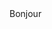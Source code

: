 <HTML>
<HEAD>
<LINK TYPE="text/css" href="monfichier.css" rel="stylesheet">
</HEAD>
<BODY>
Bonjour
</BODY>
</HTML>
